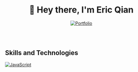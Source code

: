 <h1 align="center">🤠 Hey there, I'm Eric Qian</h1>

<p align="center">
<a href="https://www.ericqian.ca">
  <img alt="Portfolio" title="Check out my portfolio page!" src="https://img.shields.io/badge/Portfolio-Click_here!-blue">
</a>
  
<br></br>
</p>

<h2> Skills and Technologies </h2>
<p>
  <a href="https://github.com/search?q=user%3AEricQian+language%3Ajavascript"><img alt="JavaScript" src="https://img.shields.io/badge/JavaScript-F7DF1E.svg?logo=javascript&logoColor=black"></a>
    
</p>

